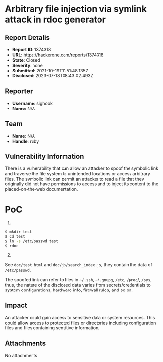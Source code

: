 # Arbitrary file injection via symlink attack in rdoc generator

## Report Details
- **Report ID**: 1374318
- **URL**: https://hackerone.com/reports/1374318
- **State**: Closed
- **Severity**: none
- **Submitted**: 2021-10-19T11:51:48.135Z
- **Disclosed**: 2023-07-18T08:43:02.493Z

## Reporter
- **Username**: sighook
- **Name**: N/A

## Team
- **Name**: N/A
- **Handle**: ruby

## Vulnerability Information
There is a vulnerability that can allow an attacker to spoof the symbolic link and traverse the file system to unintended locations or access arbitrary files. The symbolic link can permit an attacker to read  a file that they originally did not have permissions to access and to inject its content to the placed-on-the-web documentation.

# PoC

1.
```sh
$ mkdir test
$ cd test
$ ln -s /etc/passwd test
$ rdoc
```
2.
See `doc/test.html` and `doc/js/search_index.js`, they contain the data of `/etc/passwd`.

The spoofed link can refer to files in `~/.ssh`, `~/.gnupg`, `/etc`, `/proc`/, `/sys`, thus, the nature of the disclosed data varies from secrets/credentials to system configurations, hardware info, firewall rules,  and so on.

## Impact

An attacker could gain access to sensitive data or system resources. This could allow access to protected files or directories including configuration files and files containing sensitive information.

## Attachments
No attachments
